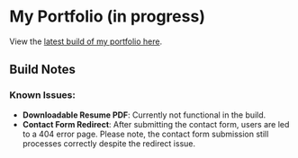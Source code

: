 # My Portfolio (in progress)

View the [latest build of my portfolio here](https://main--silly-sprinkles-a1ba0c.netlify.app/).

## Build Notes

### Known Issues:

- **Downloadable Resume PDF**: Currently not functional in the build.
- **Contact Form Redirect**: After submitting the contact form, users are led to a 404 error page. Please note, the contact form submission still processes correctly despite the redirect issue.

